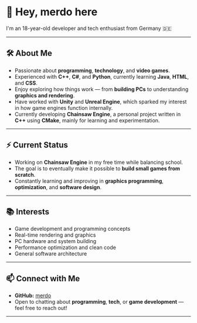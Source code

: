 # 👋 Hey, merdo here

I'm an 18-year-old developer and tech enthusiast from Germany 🇩🇪

---

## 🛠 About Me
- Passionate about **programming**, **technology**, and **video games**.  
- Experienced with **C++**, **C#**, and **Python**, currently learning **Java**, **HTML**, and **CSS**.  
- Enjoy exploring how things work — from **building PCs** to understanding **graphics and rendering**.  
- Have worked with **Unity** and **Unreal Engine**, which sparked my interest in how game engines function internally.  
- Currently developing **Chainsaw Engine**, a personal project written in **C++** using **CMake**, mainly for learning and experimentation.  

---

## ⚡ Current Status
- Working on **Chainsaw Engine** in my free time while balancing school.  
- The goal is to eventually make it possible to **build small games from scratch**.  
- Constantly learning and improving in **graphics programming**, **optimization**, and **software design**.  

---

## 📚 Interests
- Game development and programming concepts  
- Real-time rendering and graphics  
- PC hardware and system building  
- Performance optimization and clean code  
- General software architecture  

---

## 📫 Connect with Me
- **GitHub:** [merdo](https://github.com/merdolvl)  
- Open to chatting about **programming**, **tech**, or **game development** — feel free to reach out!  

---